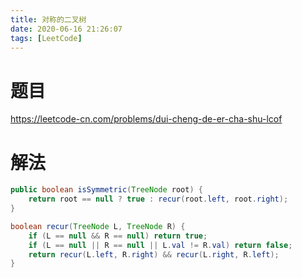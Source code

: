 ```yaml
---
title: 对称的二叉树
date: 2020-06-16 21:26:07
tags: [LeetCode]
---
```


# 题目

https://leetcode-cn.com/problems/dui-cheng-de-er-cha-shu-lcof

<!--more-->



# 解法

```java
public boolean isSymmetric(TreeNode root) {
    return root == null ? true : recur(root.left, root.right);
}

boolean recur(TreeNode L, TreeNode R) {
    if (L == null && R == null) return true;
    if (L == null || R == null || L.val != R.val) return false;
    return recur(L.left, R.right) && recur(L.right, R.left);
}
```